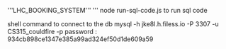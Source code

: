 '''LHC_BOOKING_SYSTEM'''
'''
node run-sql-code.js   to  run sql code

shell command to connect to the db 
mysql -h jke8l.h.filess.io -P 3307 -u CS315_couldfire -p
password : 934cb898ce1347e385a99ad324ef50d1de609a59 
